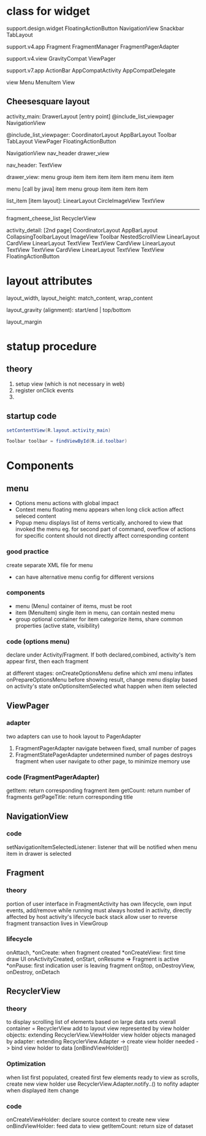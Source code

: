 # class for widget
support.design.widget
  FloatingActionButton
  NavigationView
  Snackbar
  TabLayout

support.v4.app
  Fragment
  FragmentManager
  FragmentPagerAdapter

support.v4.view
  GravityCompat
  ViewPager

support.v7.app
  ActionBar
  AppCompatActivity
  AppCompatDelegate

view
  Menu
  MenuItem
  View  

## Cheesesquare layout
activity_main:
DrawerLayout [entry point]
  @include_list_viewpager
  NavigationView

@include_list_viewpager:
CoordinatorLayout
  AppBarLayout
    Toolbar
    TabLayout
  ViewPager
  FloatingActionButton

NavigationView
  nav_header
  drawer_view

nav_header:
TextView

drawer_view:
menu
  group
    item
    item
    item
    item
  item
    menu
      item
      item

menu [call by java]
  item
    menu
      group
        item
        item
        item
        item

list_item [item layout]:
LinearLayout
  CircleImageView
  TextView

---
fragment_cheese_list
  RecyclerView
        
activity_detail: [2nd page]
CoordinatorLayout
  AppBarLayout
    CollapsingToolbarLayout
      ImageView
      Toolbar
  NestedScrollView
    LinearLayout
      CardView
        LinearLayout
          TextView
          TextView
      CardView
        LinearLayout
          TextView
          TextView
      CardView
        LinearLayout
          TextView
          TextView
    FloatingActionButton


# layout attributes
layout_width, layout_height:
  match_content, wrap_content

layout_gravity (alignment):
  start/end | top/bottom

layout_margin

# statup procedure
## theory
1. setup view (which is not necessary in web)
2. register onClick events
3. 

## startup code
```java
setContentView(R.layout.activity_main)

Toolbar toolbar = findViewById(R.id.toolbar)
```


# Components
## menu
- Options menu
actions with global impact
- Context menu
floating menu appears when long click
action affect seleced content
- Popup menu
displays list of items vertically, anchored to view that invoked the menu
eg. for second part of command, overflow of actions for specific content
should not directly affect corresponding content

### good practice
create separate XML file for menu
- can have alternative menu config for different versions

### components
- menu (Menu)
container of items, must be root
- item (MenuItem)
single item in menu, can contain nested menu
- group
optional container for item
categorize items, share common properties (active state, visibility)

### code (options menu)
declare under Activity/Fragment. If both declared,combined, activity's item appear first, then each fragment

at different stages:
  onCreateOptionsMenu
    define which xml menu inflates
  onPrepareOptionsMenu
    before showing result, change menu display based on activity's state
  onOptionsItemSelected
    what happen when item selected

## ViewPager
### adapter
two adapters can use to hook layout to PagerAdapter
1. FragmentPagerAdapter
navigate between fixed, small number of pages
2. FragmentStatePagerAdapter
undetermined number of pages
destroys fragment when user navigate to other page, to minimize memory use

### code (FragmentPagerAdapter)
getItem: return corresponding fragment item
getCount: return number of fragments
getPageTitle: return corresponding title

## NavigationView
### code
setNavigationItemSelectedListener:
listener that will be notified when menu item in drawer is selected

## Fragment
### theory
portion of user interface in FragmentActivity
has own lifecycle, own input events, add/remove while running
must always hosted in activity, directly affected by host activity's lifecycle
back stack allow user to reverse fragment transaction
lives in ViewGroup

### lifecycle
onAttach, 
*onCreate: when fragment created 
*onCreateView: first time draw UI
onActivityCreated, onStart, onResume
=> Fragment is active
*onPause: first indication user is leaving fragment
onStop, onDestroyView, onDestroy, onDetach

## RecyclerView
### theory
to display scrolling list of elements based on large data sets
overall container = RecyclerView add to layout
view represented by view holder objects:
  extending RecyclerView.ViewHolder
view holder objects managed by adapter:
  extending RecyclerView.Adapter
  -> create view holder needed
  -> bind view holder to data [onBindViewHolder()]

### Optimization
when list first populated, created first few elements ready to view
as scrolls, create new view holder
use RecyclerView.Adapter.notify..() to nofity adapter when displayed item change

### code
onCreateViewHolder: declare source context to create new view
onBindViewHolder: feed data to view
getItemCount: return size of dataset



